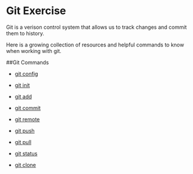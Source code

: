 # Git Exercise

Git is a verison control system that allows us to track changes and commit them to history.

Here is a growing collection of resources and helpful commands to know when working with git. 


##Git Commands
- [git config](./Commands/Config.md)

- [git init](./Commands/Init.md)

- [git add](./Commands/Add.md)

- [git commit](./Commands/Commit.md)

- [git remote](./Commands/Remote.md)

- [git push](./commands/PUSH.md)

- [git pull](./Commands/Pull.md)

- [git status](./Commands/Status.md)

- [git clone](./Commands/Clone.md)
